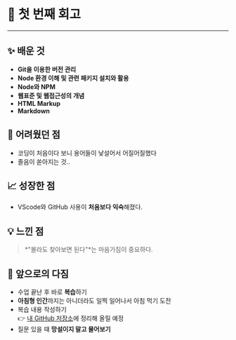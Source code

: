 # 🦁 첫 번째 회고

---

## ✨ 배운 것

- **Git을 이용한 버전 관리**
- **Node 환경 이해 및 관련 패키지 설치와 활용**
- **Node와 NPM**
- **웹표준 및 웹접근성의 개념**
- **HTML Markup**
- **Markdown**

## 🤔 어려웠던 점

- 코딩이 처음이다 보니 용어들이 낯설어서 어질어질했다
- 졸음이 쏟아지는 것..

## 📈 성장한 점

- VScode와 GitHub 사용이 **처음보다 익숙**해졌다.

## 💡 느낀 점

> *"몰라도 찾아보면 된다"*는 마음가짐이 중요하다.

## 🚀 앞으로의 다짐

- 수업 끝난 후 바로 **복습**하기
- **아침형 인간**까지는 아니더라도 일찍 일어나서 아침 먹기 도전
- 복습 내용 작성하기  
  👉 [내 GitHub 저장소](https://github.com/esjsjsj/)에 정리해 올릴 예정
- 질문 있을 때 **망설이지 말고 물어보기**
